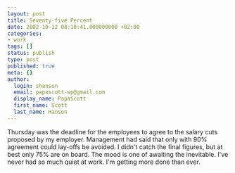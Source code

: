 ```yaml
---
layout: post
title: Seventy-five Percent
date: 2002-10-12 08:10:41.000000000 +02:00
categories:
- work
tags: []
status: publish
type: post
published: true
meta: {}
author:
  login: shanson
  email: papascott-wp@gmail.com
  display_name: PapaScott
  first_name: Scott
  last_name: Hanson
---
```

<p>Thursday was the deadline for the employees to agree to the salary cuts proposed by my employer. Management had said that only with 90% agreement could lay-offs be avoided. I didn't catch the final figures, but at best only 75% are on board. The mood is one of awaiting the inevitable. I've never had so much quiet at work. I'm getting more done than ever.</p>
